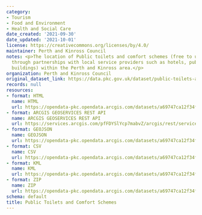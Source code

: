 ```yaml
---
category:
- Tourism
- Food and Environment
- Health and Social Care
date_created: '2021-09-30'
date_updated: '2021-10-01'
license: https://creativecommons.org/licenses/by/4.0/
maintainer: Perth and Kinross Council
notes: <p>The location of Public toilets and comfort schemes (free to use public toilets
  through partnerships with local service providers such as hotels, pubs and public
  buildings) within the Perth and Kinross area.</p>
organization: Perth and Kinross Council
original_dataset_link: https://data.pkc.gov.uk/dataset/public-toilets-and-comfort-schemes-noaddress
records: null
resources:
- format: HTML
  name: HTML
  url: https://opendata-pkc.opendata.arcgis.com/datasets/a69747ca12f34f20840875ef15d1f4f4_0
- format: ARCGIS GEOSERVICES REST API
  name: ARCGIS GEOSERVICES REST API
  url: https://services.arcgis.com/pfFDYSlYcp7mabvZ/arcgis/rest/services/Public_Toilets_and_Comfort_Schemes_NoAddress/FeatureServer/0
- format: GEOJSON
  name: GEOJSON
  url: https://opendata-pkc.opendata.arcgis.com/datasets/a69747ca12f34f20840875ef15d1f4f4_0.geojson?outSR=%7B%22latestWkid%22%3A27700%2C%22wkid%22%3A27700%7D
- format: CSV
  name: CSV
  url: https://opendata-pkc.opendata.arcgis.com/datasets/a69747ca12f34f20840875ef15d1f4f4_0.csv?outSR=%7B%22latestWkid%22%3A27700%2C%22wkid%22%3A27700%7D
- format: KML
  name: KML
  url: https://opendata-pkc.opendata.arcgis.com/datasets/a69747ca12f34f20840875ef15d1f4f4_0.kml?outSR=%7B%22latestWkid%22%3A27700%2C%22wkid%22%3A27700%7D
- format: ZIP
  name: ZIP
  url: https://opendata-pkc.opendata.arcgis.com/datasets/a69747ca12f34f20840875ef15d1f4f4_0.zip?outSR=%7B%22latestWkid%22%3A27700%2C%22wkid%22%3A27700%7D
schema: default
title: Public Toilets and Comfort Schemes
---
```

